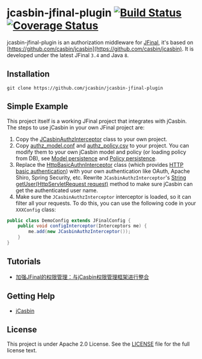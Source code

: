 jcasbin-jfinal-plugin [![Build Status](https://travis-ci.org/jcasbin/jcasbin-jfinal-plugin.svg?branch=master)](https://travis-ci.org/jcasbin/jcasbin-jfinal-plugin) [![Coverage Status](https://coveralls.io/repos/github/jcasbin/jcasbin-jfinal-plugin/badge.svg?branch=master)](https://coveralls.io/github/jcasbin/jcasbin-jfinal-plugin?branch=master)
======

jcasbin-jfinal-plugin is an authorization middleware for [JFinal](http://www.jfinal.com/), it's based on [https://github.com/casbin/jcasbin](https://github.com/casbin/jcasbin). It is developed under the latest JFinal ``3.4`` and Java ``8``.

## Installation

    git clone https://github.com/jcasbin/jcasbin-jfinal-plugin

## Simple Example

This project itself is a working JFinal project that integrates with jCasbin. The steps to use jCasbin in your own JFinal project are:

1. Copy the [JCasbinAuthzInterceptor](https://github.com/jcasbin/jcasbin-jfinal-plugin/blob/master/src/main/java/org/jcasbin/plugins/JCasbinAuthzInterceptor.java) class to your own project.
2. Copy [authz_model.conf](https://github.com/jcasbin/jcasbin-jfinal-plugin/blob/master/examples/authz_model.conf) and [authz_policy.csv](https://github.com/jcasbin/jcasbin-jfinal-plugin/blob/master/examples/authz_policy.csv) to your project. You can modify them to your own jCasbin model and policy (or loading policy from DB), see [Model persistence](https://github.com/casbin/casbin/wiki/Model-persistence) and [Policy persistence](https://github.com/casbin/casbin/wiki/Policy-persistence).
2. Replace the [HttpBasicAuthnInterceptor](https://github.com/jcasbin/jcasbin-jfinal-plugin/blob/master/src/main/java/org/jcasbin/plugins/HttpBasicAuthnInterceptor.java) class (which provides [HTTP basic authentication](https://en.wikipedia.org/wiki/Basic_access_authentication)) with your own authentication like OAuth, Apache Shiro, Spring Security, etc. Rewrite ``JCasbinAuthzInterceptor``'s [String getUser(HttpServletRequest request)](https://github.com/jcasbin/jcasbin-jfinal-plugin/blob/master/src/main/java/org/jcasbin/plugins/JCasbinAuthzInterceptor.java#L40-L54) method to make sure jCasbin can get the authenticated user name.
3. Make sure the ``JCasbinAuthzInterceptor`` interceptor is loaded, so it can filter all your requests. To do this, you can use the following code in your ``XXXConfig`` class:

```java
public class DemoConfig extends JFinalConfig {
    public void configInterceptor(Interceptors me) {
        me.add(new JCasbinAuthzInterceptor());
    }
}
```

## Tutorials

- [加强JFinal的权限管理：与jCasbin权限管理框架进行整合](http://www.jfinal.com/share/842)

## Getting Help

- [jCasbin](https://github.com/casbin/jcasbin)

## License

This project is under Apache 2.0 License. See the [LICENSE](LICENSE) file for the full license text.
